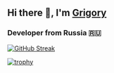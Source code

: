 ## Hi there 👋, I'm [Grigory](https://github.com/GiBi-develop)
### Developer from Russia 🇷🇺

[![GitHub Streak](https://github-readme-streak-stats.herokuapp.com/?user=GiBi-develop)](https://git.io/streak-stats)

[![trophy](https://github-profile-trophy.vercel.app/?username=GiBi-develop)](https://github.com/GiBi-develop/github-profile-trophy)

